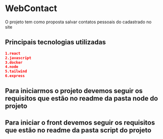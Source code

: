 # WebContact

O projeto tem como proposta salvar contatos pessoais do cadastrado no site

## Principais tecnologias utilizadas
```json
1.react
2.javascript
3.docker
4.node
5.tailwind
6.express
```

## Para iniciarmos o projeto devemos seguir os requisitos que estão no readme da pasta node do projeto

## Para iniciar o front devemos seguir os requisitos que estão no readme da pasta script do projeto
